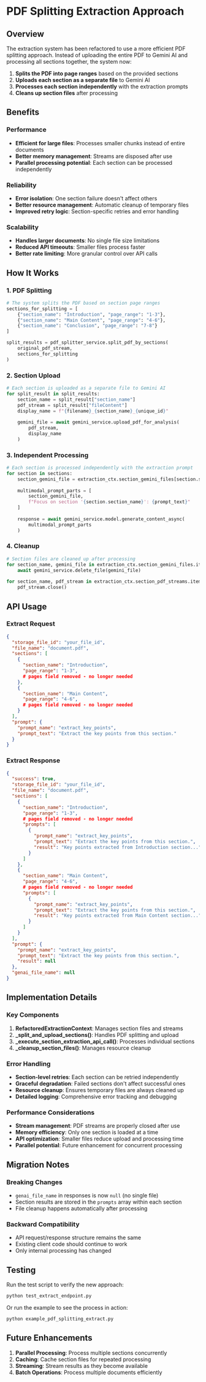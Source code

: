 # PDF Splitting Extraction Approach

## Overview

The extraction system has been refactored to use a more efficient PDF splitting approach. Instead of uploading the entire PDF to Gemini AI and processing all sections together, the system now:

1. **Splits the PDF into page ranges** based on the provided sections
2. **Uploads each section as a separate file** to Gemini AI
3. **Processes each section independently** with the extraction prompts
4. **Cleans up section files** after processing

## Benefits

### Performance
- **Efficient for large files**: Processes smaller chunks instead of entire documents
- **Better memory management**: Streams are disposed after use
- **Parallel processing potential**: Each section can be processed independently

### Reliability
- **Error isolation**: One section failure doesn't affect others
- **Better resource management**: Automatic cleanup of temporary files
- **Improved retry logic**: Section-specific retries and error handling

### Scalability
- **Handles larger documents**: No single file size limitations
- **Reduced API timeouts**: Smaller files process faster
- **Better rate limiting**: More granular control over API calls

## How It Works

### 1. PDF Splitting
```python
# The system splits the PDF based on section page ranges
sections_for_splitting = [
    {"section_name": "Introduction", "page_range": "1-3"},
    {"section_name": "Main Content", "page_range": "4-6"},
    {"section_name": "Conclusion", "page_range": "7-8"}
]

split_results = pdf_splitter_service.split_pdf_by_sections(
    original_pdf_stream, 
    sections_for_splitting
)
```

### 2. Section Upload
```python
# Each section is uploaded as a separate file to Gemini AI
for split_result in split_results:
    section_name = split_result["section_name"]
    pdf_stream = split_result["fileContent"]
    display_name = f"{filename}_{section_name}_{unique_id}"
    
    gemini_file = await gemini_service.upload_pdf_for_analysis(
        pdf_stream, 
        display_name
    )
```

### 3. Independent Processing
```python
# Each section is processed independently with the extraction prompt
for section in sections:
    section_gemini_file = extraction_ctx.section_gemini_files[section.section_name]
    
    multimodal_prompt_parts = [
        section_gemini_file,
        f"Focus on section '{section.section_name}': {prompt_text}"
    ]
    
    response = await gemini_service.model.generate_content_async(
        multimodal_prompt_parts
    )
```

### 4. Cleanup
```python
# Section files are cleaned up after processing
for section_name, gemini_file in extraction_ctx.section_gemini_files.items():
    await gemini_service.delete_file(gemini_file)
    
for section_name, pdf_stream in extraction_ctx.section_pdf_streams.items():
    pdf_stream.close()
```

## API Usage

### Extract Request
```json
{
  "storage_file_id": "your_file_id",
  "file_name": "document.pdf",
  "sections": [
    {
      "section_name": "Introduction",
      "page_range": "1-3",
      # pages field removed - no longer needed
    },
    {
      "section_name": "Main Content",
      "page_range": "4-6",
      # pages field removed - no longer needed
    }
  ],
  "prompt": {
    "prompt_name": "extract_key_points",
    "prompt_text": "Extract the key points from this section."
  }
}
```

### Extract Response
```json
{
  "success": true,
  "storage_file_id": "your_file_id",
  "file_name": "document.pdf",
  "sections": [
    {
      "section_name": "Introduction",
      "page_range": "1-3",
      # pages field removed - no longer needed
      "prompts": [
        {
          "prompt_name": "extract_key_points",
          "prompt_text": "Extract the key points from this section.",
          "result": "Key points extracted from Introduction section..."
        }
      ]
    },
    {
      "section_name": "Main Content",
      "page_range": "4-6",
      # pages field removed - no longer needed
      "prompts": [
        {
          "prompt_name": "extract_key_points",
          "prompt_text": "Extract the key points from this section.",
          "result": "Key points extracted from Main Content section..."
        }
      ]
    }
  ],
  "prompt": {
    "prompt_name": "extract_key_points",
    "prompt_text": "Extract the key points from this section.",
    "result": null
  },
  "genai_file_name": null
}
```

## Implementation Details

### Key Components

1. **RefactoredExtractionContext**: Manages section files and streams
2. **_split_and_upload_sections()**: Handles PDF splitting and upload
3. **_execute_section_extraction_api_call()**: Processes individual sections
4. **_cleanup_section_files()**: Manages resource cleanup

### Error Handling

- **Section-level retries**: Each section can be retried independently
- **Graceful degradation**: Failed sections don't affect successful ones
- **Resource cleanup**: Ensures temporary files are always cleaned up
- **Detailed logging**: Comprehensive error tracking and debugging

### Performance Considerations

- **Stream management**: PDF streams are properly closed after use
- **Memory efficiency**: Only one section is loaded at a time
- **API optimization**: Smaller files reduce upload and processing time
- **Parallel potential**: Future enhancement for concurrent processing

## Migration Notes

### Breaking Changes
- `genai_file_name` in responses is now `null` (no single file)
- Section results are stored in the `prompts` array within each section
- File cleanup happens automatically after processing

### Backward Compatibility
- API request/response structure remains the same
- Existing client code should continue to work
- Only internal processing has changed

## Testing

Run the test script to verify the new approach:
```bash
python test_extract_endpoint.py
```

Or run the example to see the process in action:
```bash
python example_pdf_splitting_extract.py
```

## Future Enhancements

1. **Parallel Processing**: Process multiple sections concurrently
2. **Caching**: Cache section files for repeated processing
3. **Streaming**: Stream results as they become available
4. **Batch Operations**: Process multiple documents efficiently 